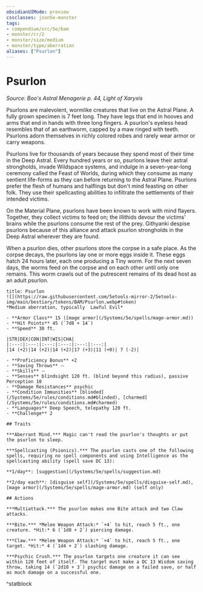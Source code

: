 ```yaml
---
obsidianUIMode: preview
cssclasses: json5e-monster
tags:
- compendium/src/5e/bam
- monster/cr/2
- monster/size/medium
- monster/type/aberration
aliases: ["Psurlon"]
---
```

# Psurlon
*Source: Boo's Astral Menagerie p. 44, Light of Xaryxis*  

Psurlons are malevolent, wormlike creatures that live on the Astral Plane. A fully grown specimen is 7 feet long. They have legs that end in hooves and arms that end in hands with three long fingers. A psurlon's eyeless head resembles that of an earthworm, capped by a maw ringed with teeth. Psurlons adorn themselves in richly colored robes and rarely wear armor or carry weapons.

Psurlons live for thousands of years because they spend most of their time in the Deep Astral. Every hundred years or so, psurlons leave their astral strongholds, invade Wildspace systems, and indulge in a seven-year-long ceremony called the Feast of Worlds, during which they consume as many sentient life-forms as they can before returning to the Astral Plane. Psurlons prefer the flesh of humans and halflings but don't mind feasting on other folk. They use their spellcasting abilities to infiltrate the settlements of their intended victims.

On the Material Plane, psurlons have been known to work with mind flayers. Together, they collect victims to feed on; the illithids devour the victims' brains while the psurlons consume the rest of the prey. Githyanki despise psurlons because of this alliance and attack psurlon strongholds in the Deep Astral wherever they are found.

When a psurlon dies, other psurlons store the corpse in a safe place. As the corpse decays, the psurlons lay one or more eggs inside it. These eggs hatch 24 hours later, each one producing a Tiny worm. For the next seven days, the worms feed on the corpse and on each other until only one remains. This worm crawls out of the putrescent remains of its dead host as an adult psurlon.

```ad-statblock
title: Psurlon
![](https://raw.githubusercontent.com/5etools-mirror-2/5etools-img/main/bestiary/tokens/BAM/Psurlon.webp#token)
*Medium aberration, typically  Lawful Evil*

- **Armor Class** 15 ([mage armor](/Systems/5e/spells/mage-armor.md))
- **Hit Points** 45 (`7d8 + 14`)
- **Speed** 30 ft.

|STR|DEX|CON|INT|WIS|CHA|
|:---:|:---:|:---:|:---:|:---:|:---:|
|14 (+2)|14 (+2)|14 (+2)|17 (+3)|11 (+0)| 7 (-2)|

- **Proficiency Bonus** +2
- **Saving Throws** ⏤
- **Skills** ⏤
- **Senses** blindsight 120 ft. (blind beyond this radius), passive Perception 10
- **Damage Resistances** psychic
- **Condition Immunities** [blinded](/Systems/5e/rules/conditions.md#blinded), [charmed](/Systems/5e/rules/conditions.md#charmed)
- **Languages** Deep Speech, telepathy 120 ft.
- **Challenge** 2

## Traits

***Aberrant Mind.*** Magic can't read the psurlon's thoughts or put the psurlon to sleep.

***Spellcasting (Psionics).*** The psurlon casts one of the following spells, requiring no spell components and using Intelligence as the spellcasting ability (spell save DC 13):

**1/day**: [suggestion](/Systems/5e/spells/suggestion.md)

**2/day each**: [disguise self](/Systems/5e/spells/disguise-self.md), [mage armor](/Systems/5e/spells/mage-armor.md) (self only)

## Actions

***Multiattack.*** The psurlon makes one Bite attack and two Claw attacks.

***Bite.*** *Melee Weapon Attack:* `+4` to hit, reach 5 ft., one creature. *Hit:* 6 (`1d8 + 2`) piercing damage.

***Claw.*** *Melee Weapon Attack:* `+4` to hit, reach 5 ft., one target. *Hit:* 4 (`1d4 + 2`) slashing damage.

***Psychic Crush.*** The psurlon targets one creature it can see within 120 feet of itself. The target must make a DC 13 Wisdom saving throw, taking 14 (`2d10 + 3`) psychic damage on a failed save, or half as much damage on a successful one.
```
^statblock